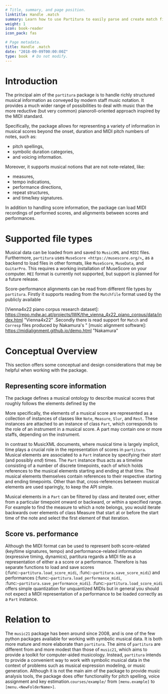 ```yaml
---
# Title, summary, and page position.
linktitle: Handle .match
summary: Learn how to use Partitura to easily parse and create match files. 
weight: 1
icon: book-reader
icon_pack: fas

# Page metadata.
title: Handle .match
date: "2018-09-09T00:00:00Z"
type: book  # Do not modify.
---
```


Introduction
============

The principal aim of the `partitura` package is to handle richly structured
musical information as conveyed by modern staff music notation. It provides
a much wider range of possibilities to deal with music than the more
reductive (but very common) pianoroll-oriented approach inspired by the
MIDI standard.

Specifically, the package allows for representing a variety of information
in musical scores beyond the onset, duration and MIDI pitch numbers of
notes, such as:

* pitch spellings,
* symbolic duration categories,
* and voicing information.

Moreover, it supports musical notions that are not note-related, like:

* measures,
* tempo indications,
* performance directions,
* repeat structures,
* and time/key signatures.

In addition to handling score information, the package can load MIDI recordings of
performed scores, and alignments between scores and performances.

Supported file types
====================

Musical data can be loaded from and saved to `MusicXML` and `MIDI`
files. Furthermore, `partitura` uses `MuseScore <https://musescore.org/>`_
as a backend to load files in other formats, like `MuseScore`, `MuseData`,
and `GuitarPro`. This requires a working installation of MuseScore on your
computer.
`MEI` format is currently not supported, but support is planned for a future release.

Score-performance alignments can be read from different file types by
`partitura`.  Firstly it supports reading from the `Matchfile` format used by
the publicly available 

[Vienna4x22 piano corpus research dataset]: https://repo.mdw.ac.at/projects/IWK/the_vienna_4x22_piano_corpus/data/index.html	"Vienna4x22" .Secondly there is read support for `Match` and `Corresp` files produced by
Nakamura's  "
[music alignment software]: https://midialignment.github.io/demo.html	"Nakamura"


Conceptual Overview
===================

This section offers some conceptual and design considerations that may be
helpful when working with the package.

Representing score information
------------------------------

The package defines a musical ontology to describe musical
scores that roughly follows the elements defined by the 

[MusicXML specification]: http://usermanuals.musicxml.com/MusicXML/MusicXML.htm

More specifically, the elements of a musical score are represented as a
collection of instances of classes like `Note`, `Measure`, `Slur`, and
`Rest`. These instances are attached to an instance of class `Part`, which
corresponds to the role of an instrument in a musical score. A part may
contain one or more staffs, depending on the instrument.

In contrast to MusicXML documents, where musical time is largely implicit,
time plays a crucial role in the representation of scores in
`partitura`. Musical elements are associated to a `Part` instance by
specifying their *start* (and possibly *end*) times. The `Part` instance
thus acts as a timeline consisting of a number of discrete timepoints, each
of which holds references to the musical elements starting and ending at
that time. The musical elements themselves contain references to their
respective starting and ending timepoints. Other than that,
cross-references between musical elements are used sparingly, to keep the
API simple.

Musical elements in a `Part` can be filtered by class and iterated over,
either from a particular timepoint onward or backward, or within a
specified range. For example to find the measure to which a note belongs,
you would iterate backwards over elements of class Measure that start at or
before the start time of the note and select the first element of that
iteration.


Score vs. performance
---------------------

Although the MIDI format can be used to represent both score-related
(key/time signatures, tempo) and performance-related information
(expressive timing, dynamics), partitura regards a MIDI file as a
representation of either a a score or a performance. Therefore is has
separate functions to load and save scores
(:func:`~partitura.load_score_midi`, :func:`~partitura.save_score_midi`)
and performances (:func:`~partitura.load_performance_midi`,
:func:`~partitura.save_performance_midi`). :func:`~partitura.load_score_midi`
offers simple quantization for unquantized MIDIs but in general you should
not expect a MIDI representation of a performance to be loaded correctly as
a `Part` instance.


Relation to 
=====================================================

[music21]: https://web.mit.edu/music21/	"musci21"

The `music21` package has been around since 2008, and is one of the few
python packages available for working with symbolic musical data. It is
both more mature and more elaborate than `partitura`.  The aims of
`partitura` are different from and more modest than those of `music21`,
which aims to provide a toolkit for computer-aided musicology. Instead,
`partitura` intends to provide a convenient way to work with symbolic
musical data in the context of problems such as musical expression
modeling, or music generation.  Although it is not the main aim of the
package to provide music analysis tools, the package does offer
functionality for pitch spelling, voice assignment and key estimation.`courses/example/` from `[menu.example]` to `[menu.<NewFolderName>]`.



